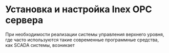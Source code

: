 # Установка и настройка Inex OPC сервера

 При необходимости реализации системы управления верхнего уровня, где часто используются такие современные программные средства, как SCADA системы, возникает 